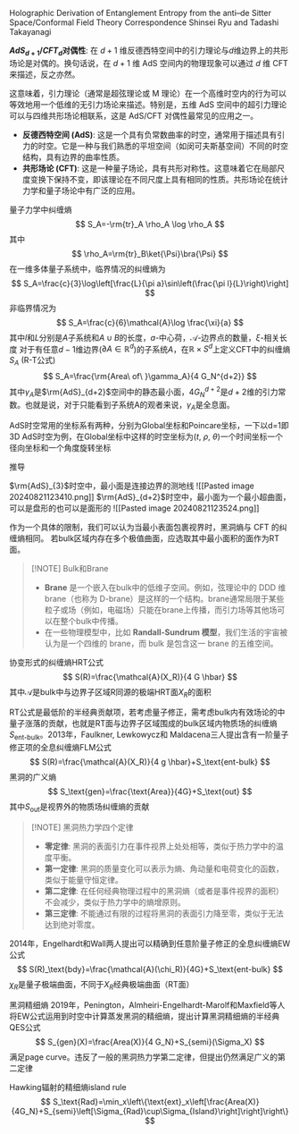 Holographic Derivation of Entanglement Entropy from the anti–de Sitter Space/Conformal Field Theory Correspondence
Shinsei Ryu and Tadashi Takayanagi

**$AdS_{d+1}​/CFT_d$​ 对偶性**: 在 $d+1$ 维反德西特空间中的引力理论与$d$维边界上的共形场论是对偶的。换句话说，在 $d+1$ 维 AdS 空间内的物理现象可以通过 $d$ 维 CFT 来描述，反之亦然。

这意味着，引力理论（通常是超弦理论或 M 理论）在一个高维时空内的行为可以等效地用一个低维的无引力场论来描述。特别是，五维 AdS 空间中的超引力理论可以与四维共形场论相联系，这是 AdS/CFT 对偶性最常见的应用之一。
- **反德西特空间 (AdS)**: 这是一个具有负常数曲率的时空，通常用于描述具有引力的时空。它是一种与我们熟悉的平坦空间（如闵可夫斯基空间）不同的时空结构，具有边界的曲率性质。
- **共形场论 (CFT)**: 这是一种量子场论，具有共形对称性。这意味着它在局部尺度变换下保持不变，即该理论在不同尺度上具有相同的性质。共形场论在统计力学和量子场论中有广泛的应用。

量子力学中纠缠熵
$$
S_A=-\rm{tr}_A \rho_A \log \rho_A
$$
其中
$$
\rho_A=\rm{tr}_B\ket{\Psi}\bra{\Psi}
$$
在一维多体量子系统中，临界情况的纠缠熵为
$$
S_A=\frac{c}{3}\log\left[\frac{L}{\pi a}\sin\left(\frac{\pi l}{L}\right)\right]
$$
非临界情况为
$$
S_A=\frac{c}{6}\mathcal{A}\log \frac{\xi}{a}
$$
其中$l$和$L$分别是$A$子系统和$A \cup B$的长度，$a$-中心荷，$\mathcal{A}$-边界点的数量，$\xi$-相关长度
对于有任意$d-1$维边界($\partial A \in \mathbb{R}^d$)的子系统$A$，在$\mathbb{R}\times S^d$上定义CFT中的纠缠熵$S_A$  (R-T公式)
$$
S_A=\frac{\rm{Area\ of\ }\gamma_A}{4 G_N^{d+2}}
$$
其中$\gamma_A$是$\rm{AdS}_{d+2}$空间中的静态最小面，$4 G_N^{d+2}$是$d+2$维的引力常数。也就是说，对于只能看到子系统A的观者来说，$\gamma_A$是全息面。

AdS时空常用的坐标系有两种，分别为Global坐标和Poincare坐标，一下以d=1即3D AdS时空为例，在Global坐标中这样的时空坐标为$(t,\ \rho,\ \theta)$一个时间坐标一个径向坐标和一个角度旋转坐标

推导

$\rm{AdS}_{3}$时空中，最小面是连接边界的测地线
![[Pasted image 20240821123410.png]]
$\rm{AdS}_{d+2}$时空中，最小面为一个最小超曲面，可以是盘形的也可以是面形的
![[Pasted image 20240821123524.png]]

作为一个具体的限制，我们可以认为当最小表面包裹视界时，黑洞熵与 CFT 的纠缠熵相同。
若bulk区域内存在多个极值曲面，应选取其中最小面积的面作为RT面。

> [!NOTE] Bulk和Brane
> - **Brane** 是一个嵌入在bulk中的低维子空间。例如，弦理论中的 DDD 维 brane（也称为 D-brane）是这样的一个结构。brane通常局限于某些粒子或场（例如，电磁场）只能在brane上传播，而引力场等其他场可以在整个bulk中传播。
> - 在一些物理模型中，比如 **Randall-Sundrum 模型**，我们生活的宇宙被认为是一个四维的 brane，而 bulk 是包含这一 brane 的五维空间。

协变形式的纠缠熵HRT公式
$$
S(R)=\frac{\mathcal{A}(X_R)}{4 G \hbar}
$$
其中$\mathcal{A}$是bulk中与边界子区域R同源的极端HRT面$X_R$的面积

RT公式是最低阶的半经典贡献项，若考虑量子修正，需考虑bulk内有效场论的中量子涨落的贡献，也就是RT面与边界子区域围成的bulk区域内物质场的纠缠熵$S_\text{ent-bulk}$。2013年，Faulkner, Lewkowycz和 Maldacena三人提出含有一阶量子修正项的全息纠缠熵FLM公式
$$
S(R)=\frac{\mathcal{A}(X_R)}{4 g \hbar}+S_\text{ent-bulk}
$$
黑洞的广义熵
$$
S_\text{gen}=\frac{\text{Area}}{4G}+S_\text{out}
$$
其中$S_\text{out}$是视界外的物质场纠缠熵的贡献

> [!NOTE] 黑洞热力学四个定律
> - **零定律**: 黑洞的表面引力在事件视界上处处相等，类似于热力学中的温度平衡。
> - **第一定律**: 黑洞的质量变化可以表示为熵、角动量和电荷变化的函数，类似于能量守恒定律。
> - **第二定律**: 在任何经典物理过程中的黑洞熵（或者是事件视界的面积）不会减少，类似于热力学中的熵增原则。
> - **第三定律**: 不能通过有限的过程将黑洞的表面引力降至零，类似于无法达到绝对零度。

2014年，Engelhardt和Wall两人提出可以精确到任意阶量子修正的全息纠缠熵EW公式
$$
S(R)_\text{bdy}=\frac{\mathcal{A}(\chi_R)}{4G}+S_\text{ent-bulk}
$$
$\chi_R$是量子极端曲面，不同于$X_R$经典极端曲面（RT面）

黑洞精细熵
2019年，Penington，Almheiri-Engelhardt-Marolf和Maxfield等人将EW公式运用到时空中计算蒸发黑洞的精细熵，提出计算黑洞精细熵的半经典QES公式
$$
S_{gen}(X)=\frac{Area(X)}{4 G_N}+S_{semi}(\Sigma_X)
$$
满足page curve。违反了一般的黑洞热力学第二定律，但提出仍然满足广义的第二定律

Hawking辐射的精细熵island rule
$$
S_\text{Rad}=\min_x\left\{\text{ext}_x\left[\frac{Area(X)}{4G_N}+S_{semi}\left[\Sigma_{Rad}\cup\Sigma_{Island}\right]\right]\right\}  
$$

